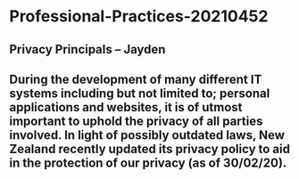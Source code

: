 # Professional-Practices-20210452
## Privacy Principals – Jayden

## During the development of many different IT systems including but not limited to; personal applications and websites, it is of utmost important to uphold the privacy of all parties involved. In light of possibly outdated laws, New Zealand recently updated its privacy policy to aid in the protection of our privacy (as of 30/02/20).
